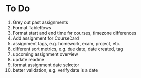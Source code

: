 # To Do

1. Grey out past assignments
2. Format TableRows
3. Format start and end time for courses, timezone differences
4. Add assignment for CourseCard
5. assignment tags, e.g. homework, exam, project, etc.
6. different sort metrics, e.g. due date, date created, tag
7. upcoming assignment overview
8. update readme
9. format assignment date selector 
10. better validation, e.g. verify date is a date